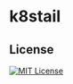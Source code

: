 # k8stail

## License

[![MIT License](http://img.shields.io/badge/license-MIT-blue.svg?style=flat)](LICENSE)
